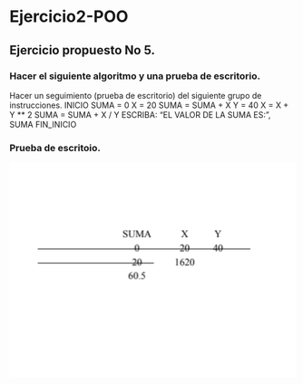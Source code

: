 # Ejercicio2-POO

## Ejercicio propuesto No 5.

### Hacer el siguiente algoritmo y una prueba de escritorio.

Hacer un seguimiento (prueba de escritorio) del siguiente grupo de instrucciones.
INICIO
  SUMA = 0
  X = 20
  SUMA = SUMA + X
  Y = 40
  X = X + Y ** 2
  SUMA = SUMA + X / Y
  ESCRIBA: “EL VALOR DE LA SUMA ES:”, SUMA
FIN_INICIO

### Prueba de escritoio.

![](https://github.com/EdinsonUnal/Ejercicio2-POO/blob/main/prueba_de_escritorio__ejercicio2.png)
